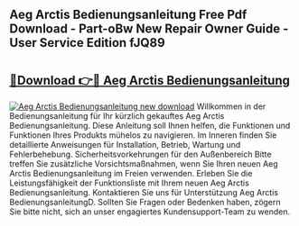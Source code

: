 ## Aeg Arctis Bedienungsanleitung Free Pdf Download - Part-oBw New Repair Owner Guide - User Service Edition fJQ89

# <h2><a href="http://df5c49j.blite.top/?on=Aeg+Arctis+Bedienungsanleitung">🔗Download 👉🔴 Aeg Arctis Bedienungsanleitung</a></h2>

[![Aeg Arctis Bedienungsanleitung new download](https://i.imgur.com/lujVjoI.png)](http://df5c49j.blite.top/?on=Aeg+Arctis+Bedienungsanleitung)
Willkommen in der Bedienungsanleitung für Ihr kürzlich gekauftes Aeg Arctis Bedienungsanleitung. Diese Anleitung soll Ihnen helfen, die Funktionen und Funktionen Ihres Produkts mühelos zu navigieren. Im Inneren finden Sie detaillierte Anweisungen für Installation, Betrieb, Wartung und Fehlerbehebung. Sicherheitsvorkehrungen für den Außenbereich Bitte treffen Sie zusätzliche Vorsichtsmaßnahmen, wenn Sie Ihren neuen Aeg Arctis Bedienungsanleitung im Freien verwenden. Erleben Sie die Leistungsfähigkeit der Funktionsliste mit Ihrem neuen Aeg Arctis Bedienungsanleitung. Kontaktieren Sie uns für Unterstützung Aeg Arctis BedienungsanleitungD. Sollten Sie Fragen oder Bedenken haben, zögern Sie bitte nicht, sich an unser engagiertes Kundensupport-Team zu wenden.

